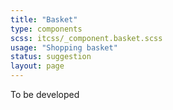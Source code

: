 ```yaml
---
title: "Basket"
type: components
scss: itcss/_component.basket.scss
usage: "Shopping basket"
status: suggestion
layout: page
---
```


To be developed



